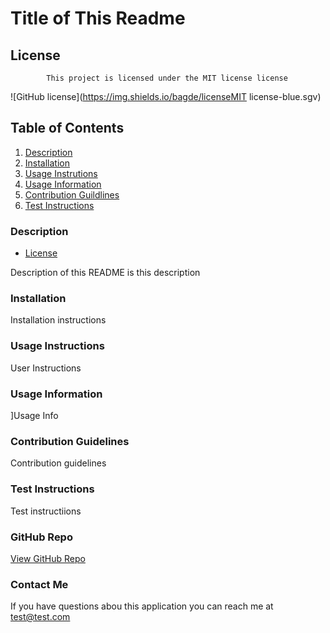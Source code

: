 # Title of This Readme
## License
            This project is licensed under the MIT license license
![GitHub license](https://img.shields.io/bagde/licenseMIT license-blue.sgv)

## Table of Contents

1. [Description](#descripton)
2. [Installation](#installation)
3. [Usage Instrutions](#user-instructions)
4. [Usage Information](#usage-information)
5. [Contribution Guildlines](#contribution-guidelines)
6. [Test Instructions](#test-instructions)


### Description

* [License](£license)

Description of this README is this description


### Installation

Installation instructions


### Usage Instructions
User Instructions


### Usage Information

]Usage Info


### Contribution Guidelines

Contribution guidelines

### Test Instructions

Test instructiions

### GitHub Repo

[View GitHub Repo](https://github.com/cherry-aisha)

### Contact Me

If you have questions abou this application you can reach me at test@test.com

